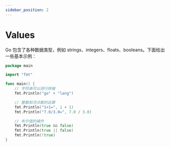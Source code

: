 ```yaml
---
sidebar_position: 2
---
```


# Values

Go 包含了各种数据类型，例如 strings、integers、floats、booleans。下面给出一些基本示例：

```go
package main

import "fmt"

func main() {
	// 字符串可以进行拼接
	fmt.Println("go" + "lang")

	// 整数和浮点数的运算
	fmt.Println("1+1=", 1 + 1)
	fmt.Println("7.0/3.0=", 7.0 / 3.0)

	// 布尔值的操作
	fmt.Println(true && false)
	fmt.Println(true || false)
	fmt.Println(!true)
}
```